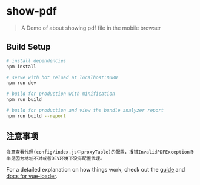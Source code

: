 # show-pdf

> A Demo of about showing pdf file in the mobile browser


## Build Setup

``` bash
# install dependencies
npm install

# serve with hot reload at localhost:8080
npm run dev

# build for production with minification
npm run build

# build for production and view the bundle analyzer report
npm run build --report
```

## 注意事项
```
注意查看代理(config/index.js中proxyTable)的配置，报错InvalidPDFException多半是因为地址不对或者DEV环境下没有配置代理。
```

For a detailed explanation on how things work, check out the [guide](http://vuejs-templates.github.io/webpack/) and [docs for vue-loader](http://vuejs.github.io/vue-loader).

